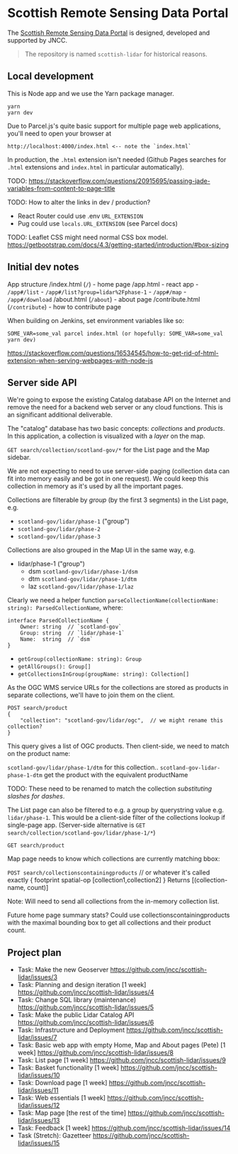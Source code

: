 
Scottish Remote Sensing Data Portal
===================================

The [Scottish Remote Sensing Data Portal](https://remotesensingdata.gov.scot/) is designed, developed and supported by JNCC.

> The repository is named `scottish-lidar` for historical reasons.

Local development
-----------------

This is Node app and we use the Yarn package manager.

    yarn
    yarn dev

Due to Parcel.js's quite basic support for multiple page web applications, you'll need to open your browser at

    http://localhost:4000/index.html <-- note the `index.html`

In production, the `.html` extension isn't needed (Github Pages searches for `.html` extensions and `index.html` in particular automatically).

TODO: https://stackoverflow.com/questions/20915695/passing-jade-variables-from-content-to-page-title

TODO: How to alter the links in dev / production?

- React Router could use .env `URL_EXTENSION`
- Pug could use `locals.URL_EXTENSION` (see Parcel docs)

TODO: Leaflet CSS might need normal CSS box model. https://getbootstrap.com/docs/4.3/getting-started/introduction/#box-sizing

Initial dev notes
-----------------

App structure
/index.html (`/`) - home page
/app.html         - react app
    - `/app#/list`
    - `/app#/list?group=lidar%2Fphase-1`
    - `/app#/map`
    - `/app#/download`
/about.html (`/about`)      - about page
/contribute.html (`/contribute`) - how to contribute page

When building on Jenkins, set environment variables like so:

    SOME_VAR=some_val parcel index.html (or hopefully: SOME_VAR=some_val yarn dev)



https://stackoverflow.com/questions/16534545/how-to-get-rid-of-html-extension-when-serving-webpages-with-node-js

Server side API
---------------

We're going to expose the existing Catalog database API on the Internet and remove the need for a backend web server or any cloud functions. This is an significant additional deliverable.

The "catalog" database has two basic concepts: *collections* and *products*. In this application, a collection is visualized with a *layer* on the map.

`GET search/collection/scotland-gov/*` for the List page and the Map sidebar.

We are not expecting to need to use server-side paging (collection data can fit into memory easily and be got in one request). We could keep this collection in memory as it's used by all the important pages.

Collections are filterable by *group* (by the first 3 segments) in the List page, e.g.

- `scotland-gov/lidar/phase-1` ("group")
- `scotland-gov/lidar/phase-2`
- `scotland-gov/lidar/phase-3`

Collections are also grouped in the Map UI in the same way, e.g.

- lidar/phase-1 ("group")
  - dsm `scotland-gov/lidar/phase-1/dsm`
  - dtm `scotland-gov/lidar/phase-1/dtm`
  - laz `scotland-gov/lidar/phase-1/laz`

Clearly we need a helper function `parseCollectionName(collectionName: string): ParsedCollectionName`, where:

    interface ParsedCollectionName {
        Owner: string  // `scotland-gov`
        Group: string  // `lidar/phase-1`
        Name:  string  // `dsm`
    }

- `getGroup(collectionName: string): Group`
- `getAllGroups(): Group[]`
- `getCollectionsInGroup(groupName: string): Collection[]`

As the OGC WMS service URLs for the collections are stored as products in separate collections, we'll have to join them on the client.

    POST search/product
    {
        "collection": "scotland-gov/lidar/ogc",  // we might rename this collection?
    }

This query gives a list of OGC products. Then client-side, we need to match on the product name:

`scotland-gov/lidar/phase-1/dtm` for this collection..
`scotland-gov-lidar-phase-1-dtm` get the product with the equivalent productName

TODO: These need to be renamed to match the collection *substituting slashes for dashes*.

The List page can also be filtered to e.g. a group by querystring value e.g. `lidar/phase-1`.
This would be a client-side filter of the collections lookup if single-page app.
(Server-side alternative is `GET search/collection/scotland-gov/lidar/phase-1/*`)

`GET search/product`

Map page needs to know which collections are currently matching bbox:

`POST search/collectionscontainingproducts` // or whatever it's called exactly
    {
        footprint
        spatial-op
        [collection1,collection2]
    }
Returns [(collection-name, count)]

Note: Will need to send all collections from the in-memory collection list.

Future home page summary stats?
Could use collectionscontainingproducts with the maximal bounding box to get all collections and their product count.

Project plan
------------

- Task: Make the new Geoserver https://github.com/jncc/scottish-lidar/issues/3
- Task: Planning and design iteration [1 week] https://github.com/jncc/scottish-lidar/issues/4
- Task: Change SQL library (maintenance) https://github.com/jncc/scottish-lidar/issues/5
- Task: Make the public Lidar Catalog API https://github.com/jncc/scottish-lidar/issues/6
- Task: Infrastructure and Deployment https://github.com/jncc/scottish-lidar/issues/7
- Task: Basic web app with empty Home, Map and About pages (Pete) [1 week] https://github.com/jncc/scottish-lidar/issues/8
- Task: List page [1 week] https://github.com/jncc/scottish-lidar/issues/9
- Task: Basket functionality [1 week] https://github.com/jncc/scottish-lidar/issues/10
- Task: Download page [1 week] https://github.com/jncc/scottish-lidar/issues/11
- Task: Web essentials [1 week] https://github.com/jncc/scottish-lidar/issues/12
- Task: Map page [the rest of the time] https://github.com/jncc/scottish-lidar/issues/13
- Task: Feedback [1 week] https://github.com/jncc/scottish-lidar/issues/14
- Task (Stretch): Gazetteer https://github.com/jncc/scottish-lidar/issues/15
